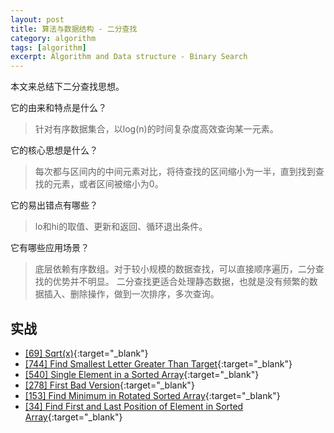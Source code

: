 ```yaml
---
layout: post
title: 算法与数据结构 - 二分查找
category: algorithm
tags: [algorithm]
excerpt: Algorithm and Data structure - Binary Search
---
```



本文来总结下二分查找思想。  

它的由来和特点是什么？  

> 针对有序数据集合，以log(n)的时间复杂度高效查询某一元素。  

它的核心思想是什么？  

> 每次都与区间内的中间元素对比，将待查找的区间缩小为一半，直到找到查找的元素，或者区间被缩小为0。  

它的易出错点有哪些？  

> lo和hi的取值、更新和返回、循环退出条件。  

它有哪些应用场景？  

> 底层依赖有序数组。对于较小规模的数据查找，可以直接顺序遍历，二分查找的优势并不明显。
二分查找更适合处理静态数据，也就是没有频繁的数据插入、删除操作，做到一次排序，多次查询。
  

## 实战  

- [[69] Sqrt(x)](http://yaoyichen.cn/algorithm/2020/05/17/leetcode-69.html){:target="_blank"}  
- [[744] Find Smallest Letter Greater Than Target](http://yaoyichen.cn/algorithm/2020/05/18/leetcode-744.html){:target="_blank"}  
- [[540] Single Element in a Sorted Array](http://yaoyichen.cn/algorithm/2020/05/18/leetcode-540.html){:target="_blank"}  
- [[278] First Bad Version](http://yaoyichen.cn/algorithm/2020/05/20/leetcode-278.html){:target="_blank"}  
- [[153] Find Minimum in Rotated Sorted Array](http://yaoyichen.cn/algorithm/2020/05/20/leetcode-153.html){:target="_blank"}  
- [[34] Find First and Last Position of Element in Sorted Array](http://yaoyichen.cn/algorithm/2020/05/22/leetcode-34.html){:target="_blank"}  

